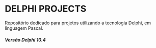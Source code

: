 # DELPHI PROJECTS

Repositório dedicado para projetos utilizando a tecnologia Delphi, em linguagem Pascal.



##### Versão Delphi 10.4
